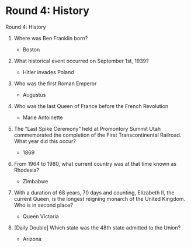 # Round 4: History

Round 4: History

1. Where was Ben Franklin born?
	* Boston

2. What historical event occurred on September 1st, 1939?
	* Hitler invades Poland

3. Who was the first Roman Emperor
	* Augustus

4. Who was the last Queen of France before the French Revolution
	* Marie Antoinette

5. The “Last Spike Ceremony” held at Promontory Summit Utah commemorated the completion of the First Transcontinental Railroad. What year did this occur?
	* 1869

6. From 1964 to 1980, what current country was at that time known as Rhodesia?
	* Zimbabwe

7. With a duration of 68 years, 70 days and counting, Elizabeth II, the current Queen, is the longest reigning monarch of the United Kingdom. Who is in second place?
	* Queen Victoria

8. [Daily Double] Which state was the 48th state admitted to the Union?
	* Arizona
